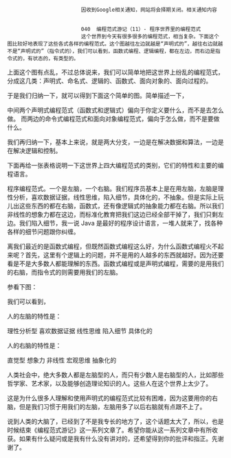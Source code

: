 
                            
                            因收到Google相关通知，网站将会择期关闭。相关通知内容
                            
                            
                            040  编程范式游记（11）- 程序世界里的编程范式
                            这个世界到今天有很多很多的编程范式，相当复杂。下面这个图比较好地表现了这些各式各样的编程范式。这个图越往左边就越是“声明式的”，越往右边就越不是“声明式的”（指令式的），我们可以看到，函数式编程、逻辑编程，都在左边，而右边是指令式的，有状态的，有类型的。



上面这个图有点乱，不过总体说来，我们可以简单地把这世界上纷乱的编程范式，分成这几类：声明式、命名式、逻辑的、函数式、面向对象的、面向过程的。

于是我们归纳一下，就可以得到下面这个简单的图。简单描述一下，


中间两个声明式编程范式（函数式和逻辑式）偏向于你定义要什么，而不是去怎么做。
而两边的命令式编程范式和面向对象编程范式，偏向于怎么做，而不是要做什么。




我们再归纳一下，基本上来说，就是两大分支，一边是在解决数据和算法，一边是在解决逻辑和控制。



下面再给一张表格说明一下这世界上四大编程范式的类别，它们的特性和主要的编程语言。



程序编程范式。一个是左脑，一个右脑。我们程序员基本上是在用左脑，左脑是理性分析，喜欢数据证据，线性思维，陷入细节，具体化的，不抽象。但是实际上玩儿出这些东西的都在右脑，函数式，还有像逻辑式的抽象能力都在右脑。所以我们非线性的想象力都在这边，而标准化教育把我们这边已经全部干掉了，我们只剩左边。我们陷入细节，我一说 Java 是最好的程序设计语言，一堆人就来了，找各种各样的细节问题跟你纠缠。

离我们最近的是函数式编程，但既然函数式编程这么好，为什么函数式编程火不起来呢？首先，这里有个逻辑上的问题，并不是用的人越多的东西就越好。因为还要看是不是大多数人都能理解的东西。函数式编程或是声明式编程，需要的是用我们的右脑，而指令式的则需要用我们的左脑。

参看下图：



我们可以看到，

人的左脑的特性是：


理性分析型
喜欢数据证据
线性思维
陷入细节
具体化的


人的右脑的特性是：


直觉型
想象力
非线性
宏观思维
抽象化的


人类社会中，绝大多数人都是左脑型的人，而只有少数人是右脑型的人，比如那些哲学家、艺术家，以及能够创造理论知识的人。这些人在这个世界上太少了。

这是为什么很多人理解和使用声明式的编程范式比较有困难，因为这要用你的右脑，但是我们习惯于用我们的左脑，左脑用多了以后右脑就有点跟不上了。

说到人类的大脑了，已经到了不是我专长的地方了，这个话题太大了，所以，也是时候结束《编程范式游记》这一系列文章了。希望你能从这一系列文章中有所收获。如果有什么疑问或是我有什么没有讲对的，还希望得到你的批评和指正。先谢谢了。

                        
                        
                            